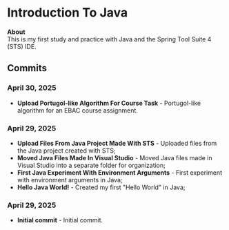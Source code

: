 <h1>Introduction To Java</h1>
    <p><strong>About</strong><br>
    This is my first study and practice with Java and the Spring Tool Suite 4 (STS) IDE.</p>
    <h2>Commits</h2>
    <h3>April 30, 2025</h3>
    <ul>
        <li><strong>Upload Portugol-like Algorithm For Course Task</strong> - Portugol-like algorithm for an EBAC course assignment.</li>
    </ul>
    <h3>April 29, 2025</h3>
    <ul>
        <li><strong>Upload Files From Java Project Made With STS</strong> - Uploaded files from the Java project created with STS;</li>
        <li><strong>Moved Java Files Made In Visual Studio</strong> - Moved Java files made in Visual Studio into a separate folder for organization;</li>
        <li><strong>First Java Experiment With Environment Arguments</strong> - First experiment with environment arguments in Java;</li>
        <li><strong>Hello Java World!</strong> - Created my first "Hello World" in Java;</li>
    </ul>
    <h3>April 29, 2025</h3>
    <ul>
        <li><strong>Initial commit</strong> - Initial commit.</li>
    </ul>
